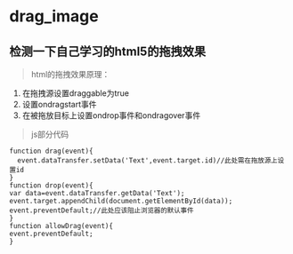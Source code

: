 # drag_image
## 检测一下自己学习的html5的拖拽效果
>html的拖拽效果原理：
1. 在拖拽源设置draggable为true
2. 设置ondragstart事件
3. 在被拖放目标上设置ondrop事件和ondragover事件  
  
>js部分代码  
  

    function drag(event){
      event.dataTransfer.setData('Text',event.target.id)//此处需在拖放源上设置id
    }
    function drop(event){
    var data=event.dataTransfer.getData('Text');
    event.target.appendChild(document.getElementById(data));
    event.preventDefault;//此处应该阻止浏览器的默认事件
    }
    function allowDrag(event){
    event.preventDefault;
    }

